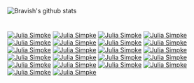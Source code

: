 
<!--
**LoopGlitch26/LoopGlitch26** is a ✨ _special_ ✨ repository because its `README.md` (this file) appears on your GitHub profile.

Here are some ideas to get you started:

- 🔭 I’m currently working on ...
- 🌱 I’m currently learning ...
- 👯 I’m looking to collaborate on ...
- 🤔 I’m looking for help with ...
- 💬 Ask me about ...
- 📫 How to reach me: ...
- 😄 Pronouns: ...
- ⚡ Fun fact: ...
-->
![Bravish's github stats](https://github-readme-stats.vercel.app/api?username=LoopGlitch26&count_private=true&include_all_commits&show_icons=true&theme=tokyonight)


# 


[![Julia Simpke](https://github-readme-stats.vercel.app/api/pin/?username=LoopGlitch26&repo=julia-simple)](https://github.com/LoopGlitch26/Julia-Simple)
[![Julia Simpke](https://github-readme-stats.vercel.app/api/pin/?username=LoopGlitch26&repo=Python-Mini-Projects)](https://github.com/LoopGlitch26/Python-Mini-Projects)
[![Julia Simpke](https://github-readme-stats.vercel.app/api/pin/?username=LoopGlitch26&repo=Simple-Face-Detection-Project)](https://github.com/LoopGlitch26/Simple-Face-Detection-Project)
[![Julia Simpke](https://github-readme-stats.vercel.app/api/pin/?username=LoopGlitch26&repo=Machine-Learning-Projects)](https://github.com/LoopGlitch26/Machine-Learning-Projects)
[![Julia Simpke](https://github-readme-stats.vercel.app/api/pin/?username=LoopGlitch26&repo=testyextension)](https://github.com/LoopGlitch26/testyextension)
[![Julia Simpke](https://github-readme-stats.vercel.app/api/pin/?username=LoopGlitch26&repo=PicsCall)](https://github.com/LoopGlitch26/PicsCall)
[![Julia Simpke](https://github-readme-stats.vercel.app/api/pin/?username=LoopGlitch26&repo=Doc-Doctor-VSC-Extension)](https://github.com/LoopGlitch26/Doc-Doctor-VSC-Extension)
[![Julia Simpke](https://github-readme-stats.vercel.app/api/pin/?username=LoopGlitch26&repo=OMBD-api)](https://github.com/LoopGlitch26/OMBD-api)
[![Julia Simpke](https://github-readme-stats.vercel.app/api/pin/?username=LoopGlitch26&repo=MLH-Event-Suggestor)](https://github.com/LoopGlitch26/MLH-Event-Suggestor)
[![Julia Simpke](https://github-readme-stats.vercel.app/api/pin/?username=LoopGlitch26&repo=Speed-Challenge-Save-Water)](https://github.com/LoopGlitch26/Speed-Challenge-Save-Water)
[![Julia Simpke](https://github-readme-stats.vercel.app/api/pin/?username=LoopGlitch26&repo=metube)](https://github.com/LoopGlitch26/metube)
[![Julia Simpke](https://github-readme-stats.vercel.app/api/pin/?username=LoopGlitch26&repo=UnityGym)](https://github.com/LoopGlitch26/UnityGym)
[![Julia Simpke](https://github-readme-stats.vercel.app/api/pin/?username=LoopGlitch26&repo=MLH-Open-Hacks-hackathon)](https://github.com/LoopGlitch26/MLH-Open-Hacks-hackathon)
[![Julia Simpke](https://github-readme-stats.vercel.app/api/pin/?username=LoopGlitch26&repo=FreezeVirus)](https://github.com/LoopGlitch26/FreezeVirus)
[![Julia Simpke](https://github-readme-stats.vercel.app/api/pin/?username=LoopGlitch26&repo=Blockchain-Cryptocurrency-Coursera)](https://github.com/LoopGlitch26/Blockchain-Cryptocurrency-Coursera)
[![Julia Simpke](https://github-readme-stats.vercel.app/api/pin/?username=LoopGlitch26&repo=Ro-sham-bo-game)](https://github.com/LoopGlitch26/Ro-sham-bo-game)
[![Julia Simpke](https://github-readme-stats.vercel.app/api/pin/?username=LoopGlitch26&repo=Hello-Esolangs)](https://github.com/LoopGlitch26/Hello-Esolangs)
[![Julia Simpke](https://github-readme-stats.vercel.app/api/pin/?username=LoopGlitch26&repo=chrome-dino)](https://github.com/LoopGlitch26/chrome-dino)
[![Julia Simpke](https://github-readme-stats.vercel.app/api/pin/?username=LoopGlitch26&repo=React-Todo)](https://github.com/LoopGlitch26/React-Todo)
[![Julia Simpke](https://github-readme-stats.vercel.app/api/pin/?username=LoopGlitch26&repo=React-Redux-App)](https://github.com/LoopGlitch26/React-Redux-App)
[![Julia Simpke](https://github-readme-stats.vercel.app/api/pin/?username=LoopGlitch26&repo=Cosmoplatformer-)](https://github.com/LoopGlitch26/Cosmoplatformer-)
[![Julia Simpke](https://github-readme-stats.vercel.app/api/pin/?username=LoopGlitch26&repo=Balance-Game)](https://github.com/LoopGlitch26/Balance-Game)
